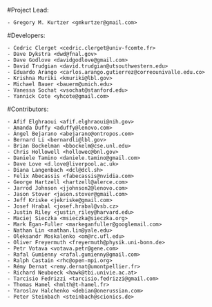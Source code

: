 #Project Lead:

    - Gregory M. Kurtzer <gmkurtzer@gmail.com>

#Developers:

    - Cedric Clerget <cedric.clerget@univ-fcomte.fr>
    - Dave Dykstra <dwd@fnal.gov>
    - Dave Godlove <davidgodlove@gmail.com>
    - David Trudgian <david.trudgian@utsouthwestern.edu>
    - Eduardo Arango <carlos.arango.gutierrez@correounivalle.edu.co>
    - Krishna Muriki <kmuriki@lbl.gov>
    - Michael Bauer <bauerm@umich.edu>
    - Vanessa Sochat <vsochat@stanford.edu>
    - Yannick Cote <yhcote@gmail.com>

#Contributors:

    - Afif Elghraoui <afif.elghraoui@nih.gov>
    - Amanda Duffy <aduffy@lenovo.com>
    - Ángel Bejarano <abejarano@ontropos.com>
    - Bernard Li <bernardli@lbl.gov>
    - Brian Bockelman <bbockelm@cse.unl.edu>
    - Chris Hollowell <hollowec@bnl.gov>
    - Daniele Tamino <daniele.tamino@gmail.com>
    - Dave Love <d.love@liverpool.ac.uk>
    - Diana Langenbach <dcl@dcl.sh>
    - Felix Abecassis <fabecassis@nvidia.com>
    - George Hartzell <hartzell@alerce.com>
    - Jarrod Johnson <jjohnson2@lenovo.com>
    - Jason Stover <jason.stover@gmail.com>
    - Jeff Kriske <jekriske@gmail.com>
    - Josef Hrabal <josef.hrabal@vsb.cz>
    - Justin Riley <justin_riley@harvard.edu>
    - Maciej Sieczka <msieczka@sieczka.org>
    - Mark Egan-Fuller <markeganfuller@googlemail.com>
    - Nathan Lin <nathan.lin@yale.edu>
    - Oleksandr Moskalenko <om@rc.ufl.edu>
    - Oliver Freyermuth <freyermuth@physik.uni-bonn.de>
    - Petr Votava <votava.petr@gene.com>
    - Rafal Gumienny <rafal.gumienny@gmail.com>
    - Ralph Castain <rhc@open-mpi.org>
    - Rémy Dernat <remy.dernat@umontpellier.fr>
    - Richard Neuboeck <hawk@tbi.univie.ac.at>
    - Tarcisio Fedrizzi <tarcisio.fedrizzi@gmail.com>
    - Thomas Hamel <hmlth@t-hamel.fr>
    - Yaroslav Halchenko <debian@onerussian.com>
    - Peter Steinbach <steinbach@scionics.de>